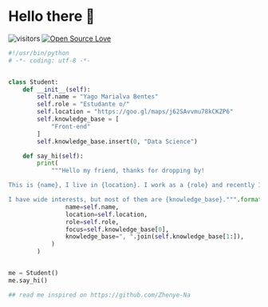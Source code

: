 # Hello there 👋

![visitors](https://visitor-badge.laobi.icu/badge?page_id=yagomarialva-br.yagomarialva-br)
[![Open Source Love](https://badges.frapsoft.com/os/v1/open-source.svg?v=102)](https://github.com/ellerbrock/open-source-badge/)


```python
#!/usr/bin/python
# -*- coding: utf-8 -*-


class Student:
    def __init__(self):
        self.name = "Yago Marialva Bentes"
        self.role = "Estudante o/"
        self.location = "https://goo.gl/maps/j62SAvvmu78kCKZP6"
        self.knowledge_base = [
            "Front-end"
        ]
        self.knowledge_base.insert(0, "Data Science")

    def say_hi(self):
        print(
            """Hello my friend, thanks for dropping by!

This is {name}, I live in {location}. I work as a {role} and recently I am focusing on {focus} for my personal growth.

I have wide interests, but most of them are {knowledge_base}.""".format(
                name=self.name,
                location=self.location,
                role=self.role,
                focus=self.knowledge_base[0],
                knowledge_base=", ".join(self.knowledge_base[1:]),
            )
        )


me = Student()
me.say_hi()

## read me inspired on https://github.com/Zhenye-Na
```
